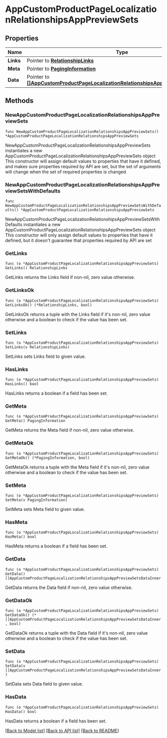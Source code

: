 # AppCustomProductPageLocalizationRelationshipsAppPreviewSets

## Properties

Name | Type | Description | Notes
------------ | ------------- | ------------- | -------------
**Links** | Pointer to [**RelationshipLinks**](RelationshipLinks.md) |  | [optional] 
**Meta** | Pointer to [**PagingInformation**](PagingInformation.md) |  | [optional] 
**Data** | Pointer to [**[]AppCustomProductPageLocalizationRelationshipsAppPreviewSetsDataInner**](AppCustomProductPageLocalizationRelationshipsAppPreviewSetsDataInner.md) |  | [optional] 

## Methods

### NewAppCustomProductPageLocalizationRelationshipsAppPreviewSets

`func NewAppCustomProductPageLocalizationRelationshipsAppPreviewSets() *AppCustomProductPageLocalizationRelationshipsAppPreviewSets`

NewAppCustomProductPageLocalizationRelationshipsAppPreviewSets instantiates a new AppCustomProductPageLocalizationRelationshipsAppPreviewSets object
This constructor will assign default values to properties that have it defined,
and makes sure properties required by API are set, but the set of arguments
will change when the set of required properties is changed

### NewAppCustomProductPageLocalizationRelationshipsAppPreviewSetsWithDefaults

`func NewAppCustomProductPageLocalizationRelationshipsAppPreviewSetsWithDefaults() *AppCustomProductPageLocalizationRelationshipsAppPreviewSets`

NewAppCustomProductPageLocalizationRelationshipsAppPreviewSetsWithDefaults instantiates a new AppCustomProductPageLocalizationRelationshipsAppPreviewSets object
This constructor will only assign default values to properties that have it defined,
but it doesn't guarantee that properties required by API are set

### GetLinks

`func (o *AppCustomProductPageLocalizationRelationshipsAppPreviewSets) GetLinks() RelationshipLinks`

GetLinks returns the Links field if non-nil, zero value otherwise.

### GetLinksOk

`func (o *AppCustomProductPageLocalizationRelationshipsAppPreviewSets) GetLinksOk() (*RelationshipLinks, bool)`

GetLinksOk returns a tuple with the Links field if it's non-nil, zero value otherwise
and a boolean to check if the value has been set.

### SetLinks

`func (o *AppCustomProductPageLocalizationRelationshipsAppPreviewSets) SetLinks(v RelationshipLinks)`

SetLinks sets Links field to given value.

### HasLinks

`func (o *AppCustomProductPageLocalizationRelationshipsAppPreviewSets) HasLinks() bool`

HasLinks returns a boolean if a field has been set.

### GetMeta

`func (o *AppCustomProductPageLocalizationRelationshipsAppPreviewSets) GetMeta() PagingInformation`

GetMeta returns the Meta field if non-nil, zero value otherwise.

### GetMetaOk

`func (o *AppCustomProductPageLocalizationRelationshipsAppPreviewSets) GetMetaOk() (*PagingInformation, bool)`

GetMetaOk returns a tuple with the Meta field if it's non-nil, zero value otherwise
and a boolean to check if the value has been set.

### SetMeta

`func (o *AppCustomProductPageLocalizationRelationshipsAppPreviewSets) SetMeta(v PagingInformation)`

SetMeta sets Meta field to given value.

### HasMeta

`func (o *AppCustomProductPageLocalizationRelationshipsAppPreviewSets) HasMeta() bool`

HasMeta returns a boolean if a field has been set.

### GetData

`func (o *AppCustomProductPageLocalizationRelationshipsAppPreviewSets) GetData() []AppCustomProductPageLocalizationRelationshipsAppPreviewSetsDataInner`

GetData returns the Data field if non-nil, zero value otherwise.

### GetDataOk

`func (o *AppCustomProductPageLocalizationRelationshipsAppPreviewSets) GetDataOk() (*[]AppCustomProductPageLocalizationRelationshipsAppPreviewSetsDataInner, bool)`

GetDataOk returns a tuple with the Data field if it's non-nil, zero value otherwise
and a boolean to check if the value has been set.

### SetData

`func (o *AppCustomProductPageLocalizationRelationshipsAppPreviewSets) SetData(v []AppCustomProductPageLocalizationRelationshipsAppPreviewSetsDataInner)`

SetData sets Data field to given value.

### HasData

`func (o *AppCustomProductPageLocalizationRelationshipsAppPreviewSets) HasData() bool`

HasData returns a boolean if a field has been set.


[[Back to Model list]](../README.md#documentation-for-models) [[Back to API list]](../README.md#documentation-for-api-endpoints) [[Back to README]](../README.md)


